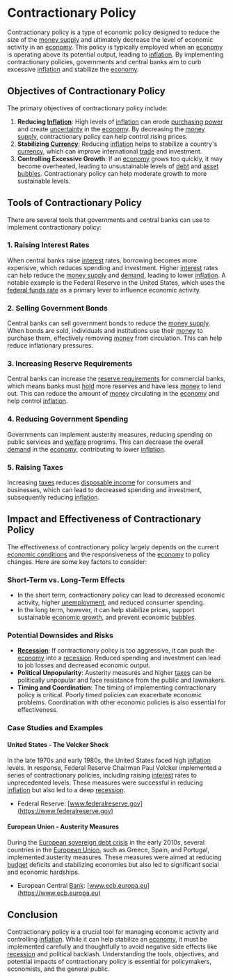 # Contractionary Policy

Contractionary policy is a type of economic policy designed to reduce the size of the [money supply](../m/money_supply.md) and ultimately decrease the level of economic activity in an [economy](../e/economy.md). This policy is typically employed when an [economy](../e/economy.md) is operating above its potential output, leading to [inflation](../i/inflation.md). By implementing contractionary policies, governments and central banks aim to curb excessive [inflation](../i/inflation.md) and stabilize the [economy](../e/economy.md).

## Objectives of Contractionary Policy

The primary objectives of contractionary policy include:

1. **Reducing [Inflation](../i/inflation.md)**: High levels of [inflation](../i/inflation.md) can erode [purchasing power](../p/purchasing_power.md) and create [uncertainty](../u/uncertainty_in_trading.md) in the [economy](../e/economy.md). By decreasing the [money supply](../m/money_supply.md), contractionary policy can help control rising prices.
2. **Stabilizing [Currency](../c/currency.md)**: Reducing [inflation](../i/inflation.md) helps to stabilize a country's [currency](../c/currency.md), which can improve international [trade](../t/trade.md) and investment.
3. **Controlling Excessive Growth**: If an [economy](../e/economy.md) grows too quickly, it may become overheated, leading to unsustainable levels of [debt](../d/debt.md) and [asset](../a/asset.md) [bubbles](../b/bubble.md). Contractionary policy can help moderate growth to more sustainable levels.

## Tools of Contractionary Policy

There are several tools that governments and central banks can use to implement contractionary policy:

### 1. **Raising Interest Rates**

When central banks raise [interest](../i/interest.md) rates, borrowing becomes more expensive, which reduces spending and investment. Higher [interest](../i/interest.md) rates can help reduce the [money supply](../m/money_supply.md) and [demand](../d/demand.md), leading to lower [inflation](../i/inflation.md). A notable example is the Federal Reserve in the United States, which uses the [federal funds rate](../f/federal_funds_rate.md) as a primary lever to influence economic activity. 

### 2. **Selling Government Bonds**

Central banks can sell government bonds to reduce the [money supply](../m/money_supply.md). When bonds are sold, individuals and institutions use their [money](../m/money.md) to purchase them, effectively removing [money](../m/money.md) from circulation. This can help reduce inflationary pressures.

### 3. **Increasing Reserve Requirements**

Central banks can increase the [reserve requirements](../r/reserve_requirements.md) for commercial banks, which means banks must [hold](../h/hold.md) more reserves and have less [money](../m/money.md) to lend out. This can reduce the amount of [money](../m/money.md) circulating in the [economy](../e/economy.md) and help control [inflation](../i/inflation.md).

### 4. **Reducing Government Spending**

Governments can implement austerity measures, reducing spending on public services and [welfare](../w/welfare.md) programs. This can decrease the overall [demand](../d/demand.md) in the [economy](../e/economy.md), contributing to lower [inflation](../i/inflation.md).

### 5. **Raising Taxes**

Increasing [taxes](../t/taxes.md) reduces [disposable income](../d/disposable_income.md) for consumers and businesses, which can lead to decreased spending and investment, subsequently reducing [inflation](../i/inflation.md).

## Impact and Effectiveness of Contractionary Policy

The effectiveness of contractionary policy largely depends on the current [economic conditions](../e/economic_conditions.md) and the responsiveness of the [economy](../e/economy.md) to policy changes. Here are some key factors to consider:

### **Short-Term vs. Long-Term Effects**

- In the short term, contractionary policy can lead to decreased economic activity, higher [unemployment](../u/unemployment.md), and reduced consumer spending.
- In the long term, however, it can help stabilize prices, support sustainable [economic growth](../e/economic_growth.md), and prevent economic [bubbles](../b/bubble.md).

### **Potential Downsides and Risks**

- **[Recession](../r/recession.md)**: If contractionary policy is too aggressive, it can push the [economy](../e/economy.md) into a [recession](../r/recession.md). Reduced spending and investment can lead to job losses and decreased economic output.
- **Political Unpopularity**: Austerity measures and higher [taxes](../t/taxes.md) can be politically unpopular and face resistance from the public and lawmakers.
- **Timing and Coordination**: The timing of implementing contractionary policy is critical. Poorly timed policies can exacerbate economic problems. Coordination with other economic policies is also essential for effectiveness.

### **Case Studies and Examples**

#### United States - The Volcker Shock

In the late 1970s and early 1980s, the United States faced high [inflation](../i/inflation.md) levels. In response, Federal Reserve Chairman Paul Volcker implemented a series of contractionary policies, including raising [interest](../i/interest.md) rates to unprecedented levels. These measures were successful in reducing [inflation](../i/inflation.md) but also led to a deep [recession](../r/recession.md).

- Federal Reserve: [www.federalreserve.gov](https://www.federalreserve.gov)

#### European Union - Austerity Measures

During the [European sovereign debt crisis](../e/european_sovereign_debt_crisis.md) in the early 2010s, several countries in the [European Union](../e/european_union_(eu).md), such as Greece, Spain, and Portugal, implemented austerity measures. These measures were aimed at reducing [budget](../b/budget.md) deficits and stabilizing economies but also led to significant social and economic hardships.

- European Central [Bank](../b/bank.md): [www.ecb.europa.eu](https://www.ecb.europa.eu)

## Conclusion

Contractionary policy is a crucial tool for managing economic activity and controlling [inflation](../i/inflation.md). While it can help stabilize an [economy](../e/economy.md), it must be implemented carefully and thoughtfully to avoid negative side effects like [recession](../r/recession.md) and political backlash. Understanding the tools, objectives, and potential impacts of contractionary policy is essential for policymakers, economists, and the general public.